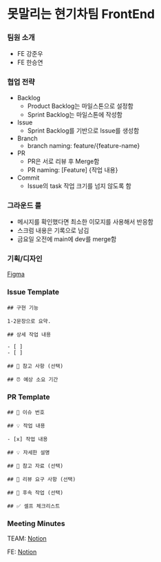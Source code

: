 # 못말리는 현기차팀 FrontEnd

### 팀원 소개
* FE 강준우
* FE 한승연

### 협업 전략
* Backlog
  * Product Backlog는 마일스톤으로 설정함
  * Sprint Backlog는 마일스톤에 작성함
* Issue
  * Sprint Backlog를 기반으로 Issue를 생성함
* Branch
  * branch naming: feature/{feature-name}
* PR
  * PR은 서로 리뷰 후 Merge함
  * PR naming: \[Feature\] {작업 내용}
* Commit
  * Issue의 task 작업 크기를 넘지 않도록 함

### 그라운드 룰
* 메시지를 확인했다면 최소한 이모지를 사용해서 반응함
* 스크럼 내용은 기록으로 남김
* 금요일 오전에 main에 dev를 merge함

### 기획/디자인
[Figma](https://www.figma.com/design/OKDklxTfqRuOKwFiXpwwqi/Handoff_%EB%AA%BB%EB%A7%90%EB%A6%AC%EB%8A%94-%ED%98%84%EA%B8%B0%EC%B0%A8~?node-id=0-1&t=UF1RvsAkEytBC7cD-0)

### Issue Template
```
## 구현 기능

1-2문장으로 요약.

## 상세 작업 내용

- [ ]
- [ ]

## 🔆 참고 사항 (선택)

## ⏰ 예상 소요 기간

```

### PR Template
```
## 🎯 이슈 번호

## 💡 작업 내용

- [x] 작업 내용

## 💡 자세한 설명

## 📗 참고 자료 (선택)

## 📢 리뷰 요구 사항 (선택)

## 🚩 후속 작업 (선택)

## ✅ 셀프 체크리스트

```

### Meeting Minutes
TEAM: [Notion](https://www.notion.so/bside/19054254d3d14ebca54704c52c370e46)

FE: [Notion](https://www.notion.so/bside/4dac5712789243f09ed25a08c1d02670?v=061f3d1be85e4888bfa2769e516364c8)


